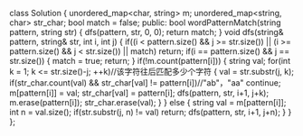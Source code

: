 class Solution {
unordered_map<char, string> m;
unordered_map<string, char> str_char;
bool match = false;
public:
bool wordPatternMatch(string pattern, string str) {
dfs(pattern, str, 0, 0);
return match;
}
void dfs(string& pattern, string& str, int i, int j)
{
if((i < pattern.size() && j >= str.size())
|| (i >= pattern.size() && j < str.size()) || match)
return;
if(i == pattern.size() && j == str.size())
{
match = true;
return;
}
if(!m.count(pattern[i]))
{
string val;
for(int k = 1; k <= str.size()-j; ++k)//该字符往后匹配多少个字符
{
val = str.substr(j, k);
if(str_char.count(val) && str_char[val] != pattern[i])//"ab"，"aa"
continue;
m[pattern[i]] = val;
str_char[val] = pattern[i];
dfs(pattern, str, i+1, j+k);
m.erase(pattern[i]);
str_char.erase(val);
}
}
else
{
string val = m[pattern[i]];
int n = val.size();
if(str.substr(j, n) != val)
return;
dfs(pattern, str, i+1, j+n);
}
}
};
